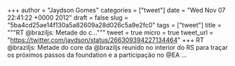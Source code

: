 
+++
author = "Jaydson Gomes"
categories = ["tweet"]
date = "Wed Nov 07 22:41:22 +0000 2012"
draft = false
slug = "5ba4cd25ae14f130a5a82609a28d026c5a9e2fc0"
tags = ["tweet"]
title = """RT @braziljs: Metade do c..."""
tweet = true
micro = true
tweet_url = "https://twitter.com/jaydson/status/266309394227134464"
+++
RT @braziljs: Metade do core da @braziljs reunido no interior do RS para traçar os próximos passos da foundation e a participação no @EA ...
